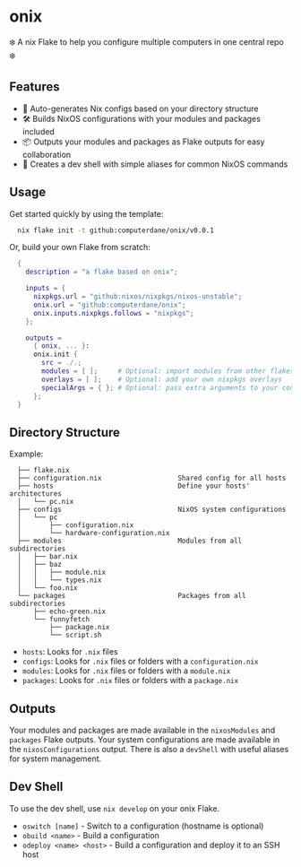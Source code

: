 # onix

❄️ A nix Flake to help you configure multiple computers in one central repo ❄️

## Features

- 🤖 Auto-generates Nix configs based on your directory structure
- 🛠️ Builds NixOS configurations with your modules and packages included
- 📦 Outputs your modules and packages as Flake outputs for easy collaboration
- 🐚 Creates a dev shell with simple aliases for common NixOS commands

## Usage

Get started quickly by using the template:

```sh
  nix flake init -t github:computerdane/onix/v0.0.1
```

Or, build your own Flake from scratch:

```nix
  {
    description = "a flake based on onix";

    inputs = {
      nixpkgs.url = "github:nixos/nixpkgs/nixos-unstable";
      onix.url = "github:computerdane/onix";
      onix.inputs.nixpkgs.follows = "nixpkgs";
    };

    outputs =
      { onix, ... }:
      onix.init {
        src = ./.;
        modules = [ ];     # Optional: import modules from other flakes here
        overlays = [ ];    # Optional: add your own nixpkgs overlays
        specialArgs = { }; # Optional: pass extra arguments to your configs
      };
  }
```

## Directory Structure

Example:

```
  ├── flake.nix
  ├── configuration.nix                   Shared config for all hosts
  ├── hosts                               Define your hosts' architectures
  │   └── pc.nix
  ├── configs                             NixOS system configurations
  │   └── pc
  │       ├── configuration.nix
  │       └── hardware-configuration.nix
  ├── modules                             Modules from all subdirectories
  │   ├── bar.nix
  │   ├── baz
  │   │   ├── module.nix
  │   │   └── types.nix
  │   └── foo.nix
  └── packages                            Packages from all subdirectories
      ├── echo-green.nix
      └── funnyfetch
          ├── package.nix
          └── script.sh
```

- `hosts`: Looks for `.nix` files
- `configs`: Looks for `.nix` files or folders with a `configuration.nix`
- `modules`: Looks for `.nix` files or folders with a `module.nix`
- `packages`: Looks for `.nix` files or folders with a `package.nix`

## Outputs

Your modules and packages are made available in the `nixosModules` and
`packages` Flake outputs. Your system configurations are made available in the
`nixosConfigurations` output. There is also a `devShell` with useful aliases
for system management.

## Dev Shell

To use the dev shell, use `nix develop` on your onix Flake.

- `oswitch [name]` - Switch to a configuration (hostname is optional)
- `obuild <name>` - Build a configuration
- `odeploy <name> <host>` - Build a configuration and deploy it to an SSH host
